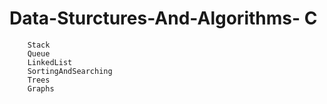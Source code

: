 # Data-Sturctures-And-Algorithms- C
        Stack
        Queue
        LinkedList
        SortingAndSearching
        Trees
        Graphs
